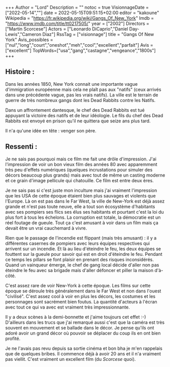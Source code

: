+++
Author = "Lord"
Description = ""
notoc = true
VisionnageDate = ["2022-05-14",""]
date = 2022-05-15T09:51:15+02:00
editor = "kakoune"
Wikipedia = "https://fr.wikipedia.org/wiki/Gangs_Of_New_York"
Imdb = "https://www.imdb.com/title/tt0217505/"
year = ["2002"]
Directors = ["Martin Scorcese"]
Actors = ["Leonardo DiCaprio","Daniel Day-Lewis","Cameron Diaz"]
RssTag = ["visionnage"]
title = "Gangs Of New York"
Avis_possibles = ["nul","long","court","oneshot","meh","cool","excellent","parfait"]
Avis = ["excellent"] 
TopWords=["usa","gang","castagne","vengeance","1800s"]
+++
## Histoire :
Dans les années 1850, New York connait une importante vague d'immigration européenne mais cela ne plaît pas aux "natifs" (ceux arrivés dans une précédente vague, pas les vrais natifs).
La ville est le terrain de guerre de très nombreux gangs dont les Dead Rabbits contre les Natifs.

Dans un affrontement dantesque, le chef des Dead Rabbits est tué appuyant la victoire des natifs et de leur idéologie.
Le fils du chef des Dead Rabbits est envoyé en prison qu'il ne quittera que seize ans plus tard.

Il n'a qu'une idée en tête : venger son père.

## Ressenti :
Je ne sais pas pourquoi mais ce film me fait une drôle d'impression.
J'ai l'impression de voir un bon vieux film des années 80 avec apparemment très peu d'effets numériques (quelques incrustations pour simuler des décors beaucoup plus grands) mais avec tout de même un casting moderne et ce grain d'image pellicule qui chatouille.
Ce film est entre deux ères.

Je ne sais pas si c'est juste mon inculture mais j'ai vraiment l'impression que les USA de cette époque étaient bien plus sauvages et violents que l'Europe.
Là on est pas dans le Far West, la ville de New-York est déjà assez grande et n'est pas toute neuve, elle a tout son écosystème d'habitants avec ses pompiers ses flics ses élus ses habitants et pourtant c'est la loi du plus fort à tous les échelons.
La corruption est totale, la démocratie est un réel foutage de gueule.
Tout ça c'est amusant à voir dans un film mais ça devait être un vrai cauchemard à vivre.

Rien que le passage de l'incendie est flippant (mais très amusant) : il y a différentes casernes de pompiers avec leurs équipes respectives qui arrivent sur un incendie.
Et là au lieu d'éteindre le feu, les deux équipes se fouttent sur la gueule pour savoir qui est en droit d'éteindre le feu.
Pendant ce temps les pillars se font plaisir en prenant des risques inconsidérés.
Quand un vainqueur émerge, le chef de gang local décide d'aller non pas éteindre le feu avec sa brigade mais d'aller défoncer et piller la maison d'à-côté.

C'est assez rare de voir New-York à cette époque.
Les films sur cette époque se déroule très généralement dans le Far West et non dans l'ouest "civilisé".
C'est assez cool à voir en plus les décors, les costumes et les personnages sont sacrément bien foutus.
La quantité d'acteurs à l'écran avec tout ce qui va avec est vraiment très impressionnante.

Il y a deux scènes à la demi-bonnette et j'aime toujours cet effet :-)
D'ailleurs dans les trucs que j'ai remarqué aussi c'est que la caméra est très souvent en mouvement et se ballade dans le décor.
Je pense qu'ils ont adoré avoir un grand décor où pouvoir se déplacer du coup ils en ont bien profité.

Je ne l'avais pas revu depuis sa sortie cinéma et bon bha je m'en rappelais que de quelques bribes.
Il commence déjà à avoir 20 ans et il n'a vraiment pas viellit.
C'est vraiment un excellent film (du *Scorcese* quoi).
